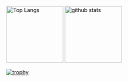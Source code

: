 <p align="left"> 
  <img alt="Top Langs" height="150px" src="https://github-readme-stats.vercel.app/api/top-langs/?username=kengoaihara&layout=compact&count_private=true&show_icons=true&theme=onedark" />
  <img alt="github stats" height="150px" src="https://github-readme-stats.vercel.app/api?username=kengoaihara&count_private=true&show_icons=true&show_icons=true&theme=onedark" />
</p>

[![trophy](https://github-profile-trophy.vercel.app/?username=kengoaihara&theme=onedark&column=7
)](https://github.com/ryo-ma/github-profile-trophy)
